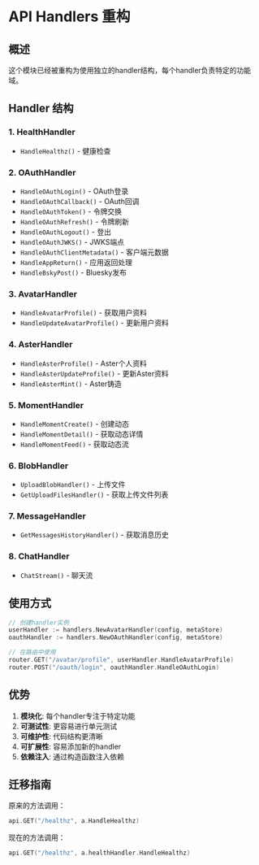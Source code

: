 # API Handlers 重构

## 概述

这个模块已经被重构为使用独立的handler结构，每个handler负责特定的功能域。

## Handler 结构

### 1. HealthHandler
- `HandleHealthz()` - 健康检查

### 2. OAuthHandler
- `HandleOAuthLogin()` - OAuth登录
- `HandleOAuthCallback()` - OAuth回调
- `HandleOAuthToken()` - 令牌交换
- `HandleOAuthRefresh()` - 令牌刷新
- `HandleOAuthLogout()` - 登出
- `HandleOAuthJWKS()` - JWKS端点
- `HandleOAuthClientMetadata()` - 客户端元数据
- `HandleAppReturn()` - 应用返回处理
- `HandleBskyPost()` - Bluesky发布

### 3. AvatarHandler
- `HandleAvatarProfile()` - 获取用户资料
- `HandleUpdateAvatarProfile()` - 更新用户资料

### 4. AsterHandler
- `HandleAsterProfile()` - Aster个人资料
- `HandleAsterUpdateProfile()` - 更新Aster资料
- `HandleAsterMint()` - Aster铸造

### 5. MomentHandler
- `HandleMomentCreate()` - 创建动态
- `HandleMomentDetail()` - 获取动态详情
- `HandleMomentFeed()` - 获取动态流

### 6. BlobHandler
- `UploadBlobHandler()` - 上传文件
- `GetUploadFilesHandler()` - 获取上传文件列表

### 7. MessageHandler
- `GetMessagesHistoryHandler()` - 获取消息历史

### 8. ChatHandler
- `ChatStream()` - 聊天流

## 使用方式

```go
// 创建handler实例
userHandler := handlers.NewAvatarHandler(config, metaStore)
oauthHandler := handlers.NewOAuthHandler(config, metaStore)

// 在路由中使用
router.GET("/avatar/profile", userHandler.HandleAvatarProfile)
router.POST("/oauth/login", oauthHandler.HandleOAuthLogin)
```

## 优势

1. **模块化**: 每个handler专注于特定功能
2. **可测试性**: 更容易进行单元测试
3. **可维护性**: 代码结构更清晰
4. **可扩展性**: 容易添加新的handler
5. **依赖注入**: 通过构造函数注入依赖

## 迁移指南

原来的方法调用：
```go
api.GET("/healthz", a.HandleHealthz)
```

现在的方法调用：
```go
api.GET("/healthz", a.healthHandler.HandleHealthz)
```